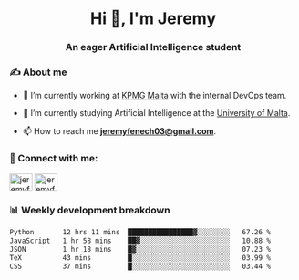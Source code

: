 <h1 align="center">Hi 👋, I'm Jeremy</h1>
<h3 align="center">An eager Artificial Intelligence student</h3>

<h3 align="left">✍ About me</h3>

- 🔭 I’m currently working at [KPMG Malta](https://kpmg.com/mt/en/home.html) with the internal DevOps team.

- 🌱 I’m currently studying Artificial Intelligence at the [University of Malta](https://www.linkedin.com/school/university-of-malta/).

- 📫 How to reach me **jeremyfenech03@gmail.com**.

<h3 align="left">🔗 Connect with me:</h3>
<p align="left">
<a href="https://linkedin.com/in/jeremyfenech" target="blank"><img align="center" src="https://raw.githubusercontent.com/rahuldkjain/github-profile-readme-generator/master/src/images/icons/Social/linked-in-alt.svg" alt="jeremyfenech" height="30" width="40" /></a>
<a href="https://www.leetcode.com/jeremyfen" target="blank"><img align="center" src="https://raw.githubusercontent.com/rahuldkjain/github-profile-readme-generator/master/src/images/icons/Social/leet-code.svg" alt="jeremyfen" height="30" width="40" /></a>
</p>


<h3 align="left">📊 Weekly development breakdown</h3>

<!--START_SECTION:waka-->

```txt
Python       12 hrs 11 mins  ████████████████▓░░░░░░░░   67.26 %
JavaScript   1 hr 58 mins    ██▓░░░░░░░░░░░░░░░░░░░░░░   10.88 %
JSON         1 hr 18 mins    █▓░░░░░░░░░░░░░░░░░░░░░░░   07.23 %
TeX          43 mins         █░░░░░░░░░░░░░░░░░░░░░░░░   03.99 %
CSS          37 mins         █░░░░░░░░░░░░░░░░░░░░░░░░   03.44 %
```

<!--END_SECTION:waka-->
